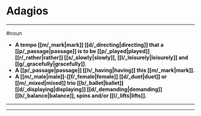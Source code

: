 # Adagios
---
#noun
- **A tempo [[m/_mark|mark]] [[d/_directing|directing]] that a [[p/_passage|passage]] is to be [[p/_played|played]] [[r/_rather|rather]] [[s/_slowly|slowly]], [[l/_leisurely|leisurely]] and [[g/_gracefully|gracefully]].**
- **A [[p/_passage|passage]] [[h/_having|having]] this [[m/_mark|mark]].**
- **A [[m/_male|male]]-[[f/_female|female]] [[d/_duet|duet]] or [[m/_mixed|mixed]] trio [[b/_ballet|ballet]] [[d/_displaying|displaying]] [[d/_demanding|demanding]] [[b/_balance|balance]], spins and/or [[l/_lifts|lifts]].**
---
---
